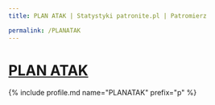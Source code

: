 ```yaml
---
title: PLAN ATAK | Statystyki patronite.pl | Patromierz

permalink: /PLANATAK
---
```


# [PLAN ATAK](https://patronite.pl/PLANATAK)

{% include profile.md name="PLANATAK" prefix="p" %}
